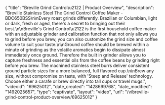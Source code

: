 {
    "title": "Breville Grind Control\u2122 | Product Overview",
    "description": "Breville Stainless Steel The Grind Control Coffee Maker - BDC650BSS\n\nEvery roast grinds differently. Brazilian or Columbian, light or dark, fresh or aged, there's a secret to bringing out their best.\n\nBreville's Grind Control\u2122 is the first household coffee maker with an adjustable grinder and calibration function that not only allows you to grind before you brew, you can also customize the grind size and coffee volume to suit your taste.\n\nGround coffee should be brewed within a minute of grinding as the volatile aromatics begin to dissipate almost immediately once ground. Therefore the built in grinder allows you to capture freshness and essential oils from the coffee beans by grinding right before you brew. The machined stainless steel burrs deliver consistent ground particle sizes for a more balanced, full flavored cup.\n\nBrew any size, without compromise on taste, with 'Steep and Release' technology. Choose either a carafe or brew directly into tall cups or travel mugs.",
    "videoid": "69625012",
    "date_created": "1428699768",
    "date_modified": "1492025657",
    "type": "captivate",
    "layout": "video",
    "url": "\/v\/breville-grind-control-product-overview\/69625012"
}